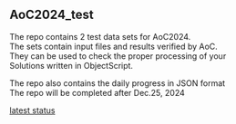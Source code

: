## AoC2024_test
The repo contains 2 test data sets for AoC2024.   
The sets contain input files and results verified by AoC.   
They can be used to check the proper processing of your   
Solutions written in ObjectScript.   

The repo also contains the daily progress in JSON format      
The repo will be completed after Dec.25, 2024 

[latest status](https://community.intersystems.com/post/advent-code-2024#comment-275881)
